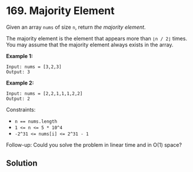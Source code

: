 # 169. Majority Element

Given an array `nums` of size `n`, return _the majority element_.

The majority element is the element that appears more than `⌊n / 2⌋` times. You may assume that the majority element always exists in the array.



**Example 1:**

```
Input: nums = [3,2,3]
Output: 3
```

**Example 2:**

```
Input: nums = [2,2,1,1,1,2,2]
Output: 2
```

Constraints:

-   `n == nums.length`
-   `1 <= n <= 5 * 10^4`
-   `-2^31 <= nums[i] <= 2^31 - 1`



Follow-up: Could you solve the problem in linear time and in O(1) space?

## Solution

```js

```

